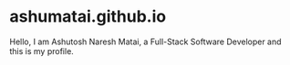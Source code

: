 # ashumatai.github.io
Hello, I am Ashutosh Naresh Matai, a Full-Stack Software Developer and this is my profile.
